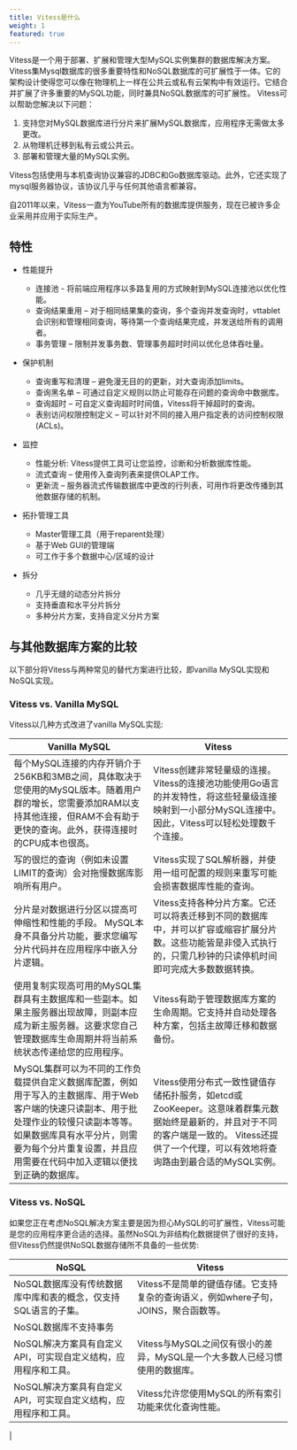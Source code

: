 ```yaml
---
title: Vitess是什么
weight: 1
featured: true
---
```


Vitess是一个用于部署、扩展和管理大型MySQL实例集群的数据库解决方案。Vitess集Mysql数据库的很多重要特性和NoSQL数据库的可扩展性于一体。它的架构设计使得您可以像在物理机上一样在公共云或私有云架构中有效运行。它结合并扩展了许多重要的MySQL功能，同时兼具NoSQL数据库的可扩展性。
Vitess可以帮助您解决以下问题：

1. 支持您对MySQL数据库进行分片来扩展MySQL数据库，应用程序无需做太多更改。
2. 从物理机迁移到私有云或公共云。
3. 部署和管理大量的MySQL实例。

Vitess包括使用与本机查询协议兼容的JDBC和Go数据库驱动。此外，它还实现了mysql服务器协议，该协议几乎与任何其他语言都兼容。

自2011年以来，Vitess一直为YouTube所有的数据库提供服务，现在已被许多企业采用并应用于实际生产。

## 特性

* 性能提升
    - 连接池 - 将前端应用程序以多路复用的方式映射到MySQL连接池以优化性能。
    - 查询结果重用 – 对于相同结果集的查询，多个查询并发查询时，vttablet会识别和管理相同查询，等待第一个查询结果完成，并发送给所有的调用者。
    - 事务管理 – 限制并发事务数、管理事务超时时间以优化总体吞吐量。

* 保护机制
    - 查询重写和清理 – 避免漫无目的的更新，对大查询添加limits。
    - 查询黑名单 – 可通过自定义规则以防止可能存在问题的查询命中数据库。
    - 查询超时 – 可自定义查询超时时间值，Vitess将干掉超时的查询。
    - 表别访问权限控制定义 – 可以针对不同的接入用户指定表的访问控制权限 (ACLs)。

* 监控
    - 性能分析: Vitess提供工具可让您监控，诊断和分析数据库性能。
    - 流式查询  – 使用传入查询列表来提供OLAP工作。
    - 更新流 – 服务器流式传输数据库中更改的行列表，可用作将更改传播到其他数据存储的机制。

* 拓扑管理工具
    - Master管理工具（用于reparent处理）
    - 基于Web GUI的管理端
    - 可工作于多个数据中心/区域的设计

* 拆分
    - 几乎无缝的动态分片拆分
    - 支持垂直和水平分片拆分
    - 多种分片方案，支持自定义分片方案


## 与其他数据库方案的比较

以下部分将Vitess与两种常见的替代方案进行比较，即vanilla MySQL实现和NoSQL实现。

### Vitess vs. Vanilla MySQL

Vitess以几种方式改进了vanilla MySQL实现:

| Vanilla MySQL                                                                                                                                                                                                                                                                                                                                                                     | Vitess                                                                                                                                                                                                                                                                           |
|-----------------------------------------------------------------------------------------------------------------------------------------------------------------------------------------------------------------------------------------------------------------------------------------------------------------------------------------------------------------------------------|----------------------------------------------------------------------------------------------------------------------------------------------------------------------------------------------------------------------------------------------------------------------------------|
| 每个MySQL连接的内存开销介于256KB和3MB之间，具体取决于您使用的MySQL版本。随着用户群的增长，您需要添加RAM以支持其他连接，但RAM不会有助于更快的查询。此外，获得连接时的CPU成本也很高。              | Vitess创建非常轻量级的连接。 Vitess的连接池功能使用Go语言的并发特性，将这些轻量级连接映射到一小部分MySQL连接中。因此，Vitess可以轻松处理数千个连接。     |
| 写的很烂的查询（例如未设置LIMIT的查询）会对拖慢数据库影响所有用户。                                                                                                                                                                                                                                                         | Vitess实现了SQL解析器，并使用一组可配置的规则来重写可能会损害数据库性能的查询。                                                                                                                                                      |
| 分片是对数据进行分区以提高可伸缩性和性能的手段。 MySQL本身不具备分片功能，要求您编写分片代码并在应用程序中嵌入分片逻辑。                                                                                                                                                                 | Vitess支持各种分片方案。它还可以将表迁移到不同的数据库中，并可以扩容或缩容扩展分片数。这些功能皆是非侵入式执行的，只需几秒钟的只读停机时间即可完成大多数数据转换。  |
| 使用复制实现高可用的MySQL集群具有主数据库和一些副本。如果主服务器出现故障，则副本应成为新主服务器。这要求您自己管理数据库生命周期并将当前系统状态传递给您的应用程序。                                                                                                    | Vitess有助于管理数据库方案的生命周期。它支持并自动处理各种方案，包括主故障迁移和数据备份。                                                                                                         |
| MySQL集群可以为不同的工作负载提供自定义数据库配置，例如用于写入的主数据库、用于Web客户端的快速只读副本、用于批处理作业的较慢只读副本等等。如果数据库具有水平分片，则需要为每个分片重复设置，并且应用需要在代码中加入逻辑以便找到正确的数据库。| Vitess使用分布式一致性键值存储拓扑服务，如etcd或ZooKeeper。这意味着群集元数据始终是最新的，并且对于不同的客户端是一致的。 Vitess还提供了一个代理，可以有效地将查询路由到最合适的MySQL实例。


### Vitess vs. NoSQL

如果您正在考虑NoSQL解决方案主要是因为担心MySQL的可扩展性，Vitess可能是您的应用程序更合适的选择。虽然NoSQL为非结构化数据提供了很好的支持，但Vitess仍然提供NoSQL数据存储所不具备的一些优势:

| NoSQL                                                                                                               | Vitess                                                                                                                                      |
|---------------------------------------------------------------------------------------------------------------------|---------------------------------------------------------------------------------------------------------------------------------------------|
| NoSQL数据库没有传统数据库中库和表的概念，仅支持SQL语言的子集。 | Vitess不是简单的键值存储。它支持复杂的查询语义，例如where子句，JOINS，聚合函数等。 |
|NoSQL数据库不支持事务                                                                      |                                                                                                                                             |
| NoSQL解决方案具有自定义API，可实现自定义结构，应用程序和工具。                       | Vitess与MySQL之间仅有很小的差异，MySQL是一个大多数人已经习惯使用的数据库。                             |
| NoSQL解决方案具有自定义API，可实现自定义结构，应用程序和工具。                                    | Vitess允许您使用MySQL的所有索引功能来优化查询性能。                                             |
|                                                                                                                                                                                        

